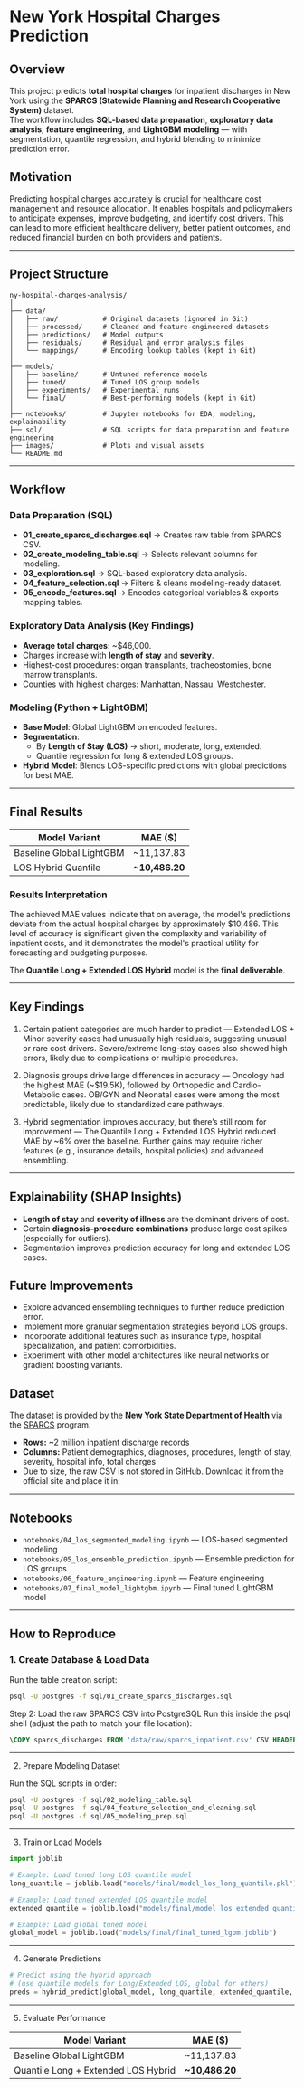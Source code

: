 # **New York Hospital Charges Prediction**

## Overview  
This project predicts **total hospital charges** for inpatient discharges in New York using the **SPARCS (Statewide Planning and Research Cooperative System)** dataset.  
The workflow includes **SQL-based data preparation**, **exploratory data analysis**, **feature engineering**, and **LightGBM modeling** — with segmentation, quantile regression, and hybrid blending to minimize prediction error.  

## Motivation

Predicting hospital charges accurately is crucial for healthcare cost management and resource allocation. It enables hospitals and policymakers to anticipate expenses, improve budgeting, and identify cost drivers. This can lead to more efficient healthcare delivery, better patient outcomes, and reduced financial burden on both providers and patients.

---

## Project Structure

```text
ny-hospital-charges-analysis/
│
├── data/
│   ├── raw/           # Original datasets (ignored in Git)
│   ├── processed/     # Cleaned and feature-engineered datasets
│   ├── predictions/   # Model outputs
│   ├── residuals/     # Residual and error analysis files
│   └── mappings/      # Encoding lookup tables (kept in Git)
│
├── models/
│   ├── baseline/      # Untuned reference models
│   ├── tuned/         # Tuned LOS group models
│   ├── experiments/   # Experimental runs
│   └── final/         # Best-performing models (kept in Git)
│
├── notebooks/         # Jupyter notebooks for EDA, modeling, explainability
├── sql/               # SQL scripts for data preparation and feature engineering
├── images/            # Plots and visual assets
└── README.md
```

---

## Workflow  

### **Data Preparation (SQL)**  
- **01_create_sparcs_discharges.sql** → Creates raw table from SPARCS CSV.  
- **02_create_modeling_table.sql** → Selects relevant columns for modeling.  
- **03_exploration.sql** → SQL-based exploratory data analysis.  
- **04_feature_selection.sql** → Filters & cleans modeling-ready dataset.  
- **05_encode_features.sql** → Encodes categorical variables & exports mapping tables.  

### **Exploratory Data Analysis (Key Findings)**  
- **Average total charges**: ~$46,000.  
- Charges increase with **length of stay** and **severity**.  
- Highest-cost procedures: organ transplants, tracheostomies, bone marrow transplants.  
- Counties with highest charges: Manhattan, Nassau, Westchester.  

### **Modeling (Python + LightGBM)**  
- **Base Model**: Global LightGBM on encoded features.  
- **Segmentation**:  
  - By **Length of Stay (LOS)** → short, moderate, long, extended.  
  - Quantile regression for long & extended LOS groups.  
- **Hybrid Model**: Blends LOS-specific predictions with global predictions for best MAE.  

---

## Final Results  

| Model Variant            | MAE ($)    |
|--------------------------|------------|
| Baseline Global LightGBM | ~11,137.83 |
| LOS Hybrid Quantile      | **~10,486.20** |

### Results Interpretation

The achieved MAE values indicate that on average, the model's predictions deviate from the actual hospital charges by approximately $10,486. This level of accuracy is significant given the complexity and variability of inpatient costs, and it demonstrates the model's practical utility for forecasting and budgeting purposes.

The **Quantile Long + Extended LOS Hybrid** model is the **final deliverable**.

---

## Key Findings

1. Certain patient categories are much harder to predict — Extended LOS + Minor severity cases had unusually high residuals, suggesting unusual or rare cost drivers. Severe/extreme long-stay cases also showed high errors, likely due to complications or multiple procedures.

2. Diagnosis groups drive large differences in accuracy — Oncology had the highest MAE (~$19.5K), followed by Orthopedic and Cardio-Metabolic cases. OB/GYN and Neonatal cases were among the most predictable, likely due to standardized care pathways.

3. Hybrid segmentation improves accuracy, but there’s still room for improvement — The Quantile Long + Extended LOS Hybrid reduced MAE by ~6% over the baseline. Further gains may require richer features (e.g., insurance details, hospital policies) and advanced ensembling.

---

##  Explainability (SHAP Insights)  
- **Length of stay** and **severity of illness** are the dominant drivers of cost.  
- Certain **diagnosis–procedure combinations** produce large cost spikes (especially for outliers).  
- Segmentation improves prediction accuracy for long and extended LOS cases.  

## Future Improvements

- Explore advanced ensembling techniques to further reduce prediction error.  
- Implement more granular segmentation strategies beyond LOS groups.  
- Incorporate additional features such as insurance type, hospital specialization, and patient comorbidities.  
- Experiment with other model architectures like neural networks or gradient boosting variants.

## Dataset  

The dataset is provided by the **New York State Department of Health** via the [SPARCS](https://www.health.ny.gov/statistics/sparcs/) program.

- **Rows:** ~2 million inpatient discharge records  
- **Columns:** Patient demographics, diagnoses, procedures, length of stay, severity, hospital info, total charges  
- Due to size, the raw CSV is not stored in GitHub. Download it from the official site and place it in:  



---

## Notebooks

- `notebooks/04_los_segmented_modeling.ipynb` — LOS-based segmented modeling  
- `notebooks/05_los_ensemble_prediction.ipynb` — Ensemble prediction for LOS groups  
- `notebooks/06_feature_engineering.ipynb` — Feature engineering  
- `notebooks/07_final_model_lightgbm.ipynb` — Final tuned LightGBM model  

---

## How to Reproduce

### 1. Create Database & Load Data
Run the table creation script:
```bash
psql -U postgres -f sql/01_create_sparcs_discharges.sql
```

Step 2: Load the raw SPARCS CSV into PostgreSQL
Run this inside the psql shell (adjust the path to match your file location):
```sql
\COPY sparcs_discharges FROM 'data/raw/sparcs_inpatient.csv' CSV HEADER
```

---

2. Prepare Modeling Dataset

Run the SQL scripts in order:
```bash
psql -U postgres -f sql/02_modeling_table.sql
psql -U postgres -f sql/04_feature_selection_and_cleaning.sql
psql -U postgres -f sql/05_modeling_prep.sql
```

---

3. Train or Load Models

```python
import joblib

# Example: Load tuned long LOS quantile model
long_quantile = joblib.load("models/final/model_los_long_quantile.pkl")

# Example: Load tuned extended LOS quantile model
extended_quantile = joblib.load("models/final/model_los_extended_quantile.pkl")

# Example: Load global tuned model
global_model = joblib.load("models/final/final_tuned_lgbm.joblib")
```

---

4. Generate Predictions
```python
# Predict using the hybrid approach
# (use quantile models for Long/Extended LOS, global for others)
preds = hybrid_predict(global_model, long_quantile, extended_quantile, X_test)
```

---

5. Evaluate Performance

| Model Variant                          | MAE ($)    |
|----------------------------------------|------------|
| Baseline Global LightGBM               | ~11,137.83 |
| Quantile Long + Extended LOS Hybrid    | **~10,486.20** |

